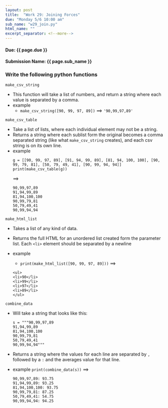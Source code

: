 ```yaml
---
layout: post
title:  "Work 29: Joining Forces"
due: "Monday 5/6 10:00 am"
sub_name: "w29_join.py"
html_name: ""
excerpt_separator: <!--more-->
---
```


#### Due: {{ page.due }}
#### Submission Name: {{ page.sub_name }}

### Write the following python functions
`make_csv_string`
* This function will take a list of numbers, and return a string where each value is separated by a comma.
* example
  - `make_csv_string([90, 99, 97, 89])` ==> `'90,99,97,89'`

`make_csv_table`
* Take a list of lists, where each individual element may not be a string.
* Returns a string where each sublist form the original becomes a comma separated string (like what `make_csv_string` creates), and each csv string is on its own line.
* example
  ```
  g = [[90, 99, 97, 89], [91, 94, 99, 89], [81, 94, 100, 100], [90, 99, 79, 81], [50, 79, 49, 41], [90, 99, 94, 94]]
  print(make_csv_table(g))
  ```
  ==>
  ```
  90,99,97,89
  91,94,99,89
  81,94,100,100
  90,99,79,81
  50,79,49,41
  90,99,94,94
  ```

`make_html_list`
* Takes a list of any kind of data.
* Returns the full HTML for an unordered list created form the parameter list. Each `<li>` element should be separated by a newline
* example
  - `print(make_html_list([90, 99, 97, 89]))` ==>

  ```
  <ul>
  <li>90</li>
  <li>99</li>
  <li>97</li>
  <li>89</li>
  </ul>
  ```

`combine_data`
* Will take a string that looks like this:

  ```
  s = """90,99,97,89
  91,94,99,89
  81,94,100,100
  90,99,79,81
  50,79,49,41
  90,99,94,94"""
  ```

* Returns a string where the values for each line are separated by `,` followed by a `:` and the averages value for that line.
* example
  `print(combine_data(s))` ==>
    ```
    90,99,97,89: 93.75
    91,94,99,89: 93.25
    81,94,100,100: 93.75
    90,99,79,81: 87.25
    50,79,49,41: 54.75
    90,99,94,94: 94.25
    ```
